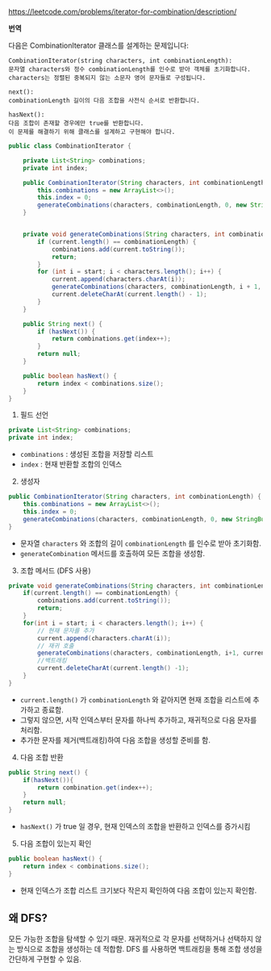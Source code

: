 https://leetcode.com/problems/iterator-for-combination/description/

**번역**

다음은 CombinationIterator 클래스를 설계하는 문제입니다:  

```text
CombinationIterator(string characters, int combinationLength):  
문자열 characters와 정수 combinationLength를 인수로 받아 객체를 초기화합니다.  
characters는 정렬된 중복되지 않는 소문자 영어 문자들로 구성됩니다.  
  
next():  
combinationLength 길이의 다음 조합을 사전식 순서로 반환합니다.  
  
hasNext():  
다음 조합이 존재할 경우에만 true를 반환합니다.  
이 문제를 해결하기 위해 클래스를 설계하고 구현해야 합니다.
```


```java
public class CombinationIterator {

    private List<String> combinations;
    private int index;

    public CombinationIterator(String characters, int combinationLength) {
        this.combinations = new ArrayList<>();
        this.index = 0;
        generateCombinations(characters, combinationLength, 0, new StringBuilder());
    }


    private void generateCombinations(String characters, int combinationLength, int start, StringBuilder current) {
        if (current.length() == combinationLength) {
            combinations.add(current.toString());
            return;
        }
        for (int i = start; i < characters.length(); i++) {
            current.append(characters.charAt(i));
            generateCombinations(characters, combinationLength, i + 1, current);
            current.deleteCharAt(current.length() - 1);
        }
    }

    public String next() {
        if (hasNext()) {
            return combinations.get(index++);
        }
        return null;
    }

    public boolean hasNext() {
        return index < combinations.size();
    }
}
```



1. 필드 선언
```java
private List<String> combinations;
private int index;
```

* `combinations` : 생성된 조합을 저장할 리스트
* `index` : 현재 반환할 조합의 인덱스


2. 생성자

```java
public CombinationIterator(String characters, int combinationLength) {
	this.combinations = new ArrayList<>();
	this.index = 0;
	generateCombinations(characters, combinationLength, 0, new StringBuilder());
}
```

* 문자열 `characters` 와 조합의 길이 `combinationLength` 를 인수로 받아 초기화함.
* `generateCombination` 메서드를 호출하여 모든 조합을 생성함.

3. 조합 메서드 (DFS 사용)
```java
private void generateCombinations(String characters, int combinationLength, int start, StringBuilder current) {
	if(current.length() == combinationLength) {
		combinations.add(current.toString());
		return;
	}
	for(int i = start; i < characters.length(); i++) {
		// 현재 문자를 추가
		current.append(characters.charAt(i));
		// 재귀 호출
		generateCombinations(characters, combinationLength, i+1, current);
		//백트래킹
		current.deleteCharAt(current.length() -1);
	}
}
```

* `current.length()` 가 `combinationLength` 와 같아지면 현재 조합을 리스트에 추가하고 종료함.
* 그렇지 않으면, 시작 인덱스부터 문자를 하나씩 추가하고, 재귀적으로 다음 문자를 처리함.
* 추가한 문자를 제거(백트래킹)하여 다음 조합을 생성할 준비를 함.

4. 다음 조합 반환
```java
public String next() {
	if(hasNext()){
		return combination.get(index++);
	}
	return null;
}
```

* `hasNext()` 가 true 일 경우, 현재 인덱스의 조합을 반환하고 인덱스를 증가시킴

5. 다음 조합이 있는지 확인
```java
public boolean hasNext() {
	return index < combinations.size();
}
```

* 현재 인덱스가 조합 리스트 크기보다 작은지 확인하여 다음 조합이 있는지 확인함.



## 왜 DFS?

모든 가능한 조합을 탐색할 수 있기 때문.
재귀적으로 각 문자를 선택하거나 선택하지 않는 방식으로 조합을 생성하는 데 적합함. DFS 를 사용하면 백트래킹을 통해 조합 생성을 간단하게 구현할 수 있음.